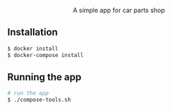   <p align="center">A simple app for car parts shop</p>

## Installation

```bash
$ docker install
$ docker-compose install
```

## Running the app

```bash
# run the app
$ ./compose-tools.sh
```
